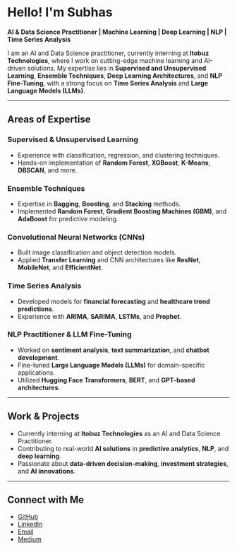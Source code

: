 #  Hello! I'm Subhas

**AI & Data Science Practitioner | Machine Learning | Deep Learning | NLP | Time Series Analysis**

I am an AI and Data Science practitioner, currently interning at **Itobuz Technologies**, where I work on cutting-edge machine learning and AI-driven solutions. My expertise lies in **Supervised and Unsupervised Learning**, **Ensemble Techniques**, **Deep Learning Architectures**, and **NLP Fine-Tuning**, with a strong focus on **Time Series Analysis** and **Large Language Models (LLMs)**.

---

##  Areas of Expertise

### **Supervised & Unsupervised Learning**
- Experience with classification, regression, and clustering techniques.
- Hands-on implementation of **Random Forest**, **XGBoost**, **K-Means**, **DBSCAN**, and more.

###  **Ensemble Techniques**
- Expertise in **Bagging**, **Boosting**, and **Stacking** methods.
- Implemented **Random Forest**, **Gradient Boosting Machines (GBM)**, and **AdaBoost** for predictive modeling.

###  **Convolutional Neural Networks (CNNs)**
- Built image classification and object detection models.
- Applied **Transfer Learning** and CNN architectures like **ResNet**, **MobileNet**, and **EfficientNet**.

###  **Time Series Analysis**
- Developed models for **financial forecasting** and **healthcare trend predictions**.
- Experience with **ARIMA**, **SARIMA**, **LSTMs**, and **Prophet**.

###  **NLP Practitioner & LLM Fine-Tuning**
- Worked on **sentiment analysis**, **text summarization**, and **chatbot development**.
- Fine-tuned **Large Language Models (LLMs)** for domain-specific applications.
- Utilized **Hugging Face Transformers**, **BERT**, and **GPT-based architectures**.

---

##  Work & Projects

-  Currently interning at **Itobuz Technologies** as an AI and Data Science Practitioner.
-  Contributing to real-world **AI solutions** in **predictive analytics**, **NLP**, and **deep learning**.
-  Passionate about **data-driven decision-making**, **investment strategies**, and **AI innovations**.

---

##  Connect with Me

-  [GitHub](https://github.com/23-01-2004)
-  [LinkedIn](https://www.linkedin.com/in/your-linkedin-profile)
-  [Email](23subhasmukherjee@gmail.com)
-  [Medium](https://medium.com/@23subhasmukherjee)
